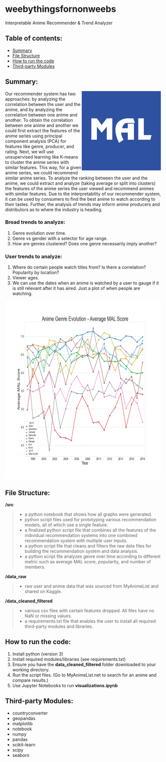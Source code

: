 # weebythingsfornonweebs

Interpretable Anime Recommender & Trend Analyzer

## Table of contents:  
* [Summary](#summary)  
* [File Structure](#file-structure)  
* [How to run the code](#how-to-run-the-code)  
* [Third-party Modules](#third-party-modules)

## Summary:

<img align="right" width="256" height="256" src="images/mal_logo.png">

Our recommender system has two approaches: by analyzing the correlation between the user and the anime, and by analyzing the correlation between one anime and another. To obtain the correlation between one anime and another we could first extract the features of the anime series using principal component analysis (PCA) for features like genre, producer, and rating. Next, we will use unsupervised learning like K-means to cluster the anime series with similar features. This way, for a given anime series, we could recommend similar anime series. To analyze the ranking between the user and the anime, we could extract and analyze (taking average or split into clusters) the features of the anime series the user viewed and recommend animes with similar features. Due to the interpretability of our recommender system, it can be used by consumers to find the best anime to watch according to their tastes. Further, the analysis of trends may inform anime producers and distributors as to where the industry is heading.

### Broad trends to analyze:
1. Genre evolution over time.
2. Genre vs gender with a selector for age range.
3. How are genres clustered? Does one genre necessarily imply another?

### User trends to analyze:
1. Where do certain people watch titles from? Is there a correlation? Popularity by location?
2. Viewer ages.
3. We can use the dates when an anime is watched by a user to gauge if it is still relevant after it has aired. Just a plot of when people are watching.

<p align="center">
  <img width="720" height="576" src="images/score.png">
</p>

## File Structure:
**/src**  
> - a python notebook that shows how all graphs were generated.  
> - python script files used for prototyping various recommendation models, all of which use a single feature.  
> - a finalized python script file that combines all the features of the individual recommendation systems into one combined recommendation system with multiple user inputs.  
> - a python script file that cleans and filters the raw data files for building the recommendation system and data analysis.  
> - a python script file analyzes genre over time according to different metric such as average MAL score, popularity, and number of members.  

**/data_raw**  
> - raw user and anime data that was sourced from MyAnimeList and shared on Kaggle.  

**/data_cleaned_filtered**  
> - various csv files with certain features dropped. All files have no NaN or missing values.  
> - a requirements.txt file that enables the user to install all required third-party modules and libraries.  

## How to run the code:
1. Install python (version 3)
2. Install required modules/libraries (see requirements.txt)
3. Ensure you have the **data_cleaned_filtered** folder downloaded to your working directory.  
4. Run the script files. (Go to MyAnimeList.net to search for an anime and compare results.)  
5. Use Jupyter Notebooks to run **visualizations.ipynb**

## Third-party Modules:
* countryconverter
* geopandas
* matplotlib
* notebook
* numpy
* pandas
* scikit-learn
* scipy
* seaborn

